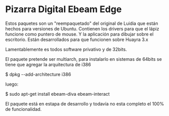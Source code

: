 # Pizarra Digital Ebeam Edge

Estos paquetes son un "reempaquetado" del original de Luidia que están hechos para versiones de Ubuntu.
Contienen los drivers para que el lápiz funcione como puntero de mouse. Y la aplicación para dibujar
sobre el escritorio. Están desarrollados para que funcionen sobre Huayra 3.x

Lamentablemente es todos software privativo y de 32bits.

El paquete pretende ser multiarch, para instalarlo en sistemas de 64bits se tiene que agregar la arquitectura de i386

$ dpkg --add-architecture i386

luego:

$ sudo apt-get install ebeam-diva ebeam-interact

El paquete está en estapa de desarrollo y todavía no esta completo el 100% de funcionalidad.



